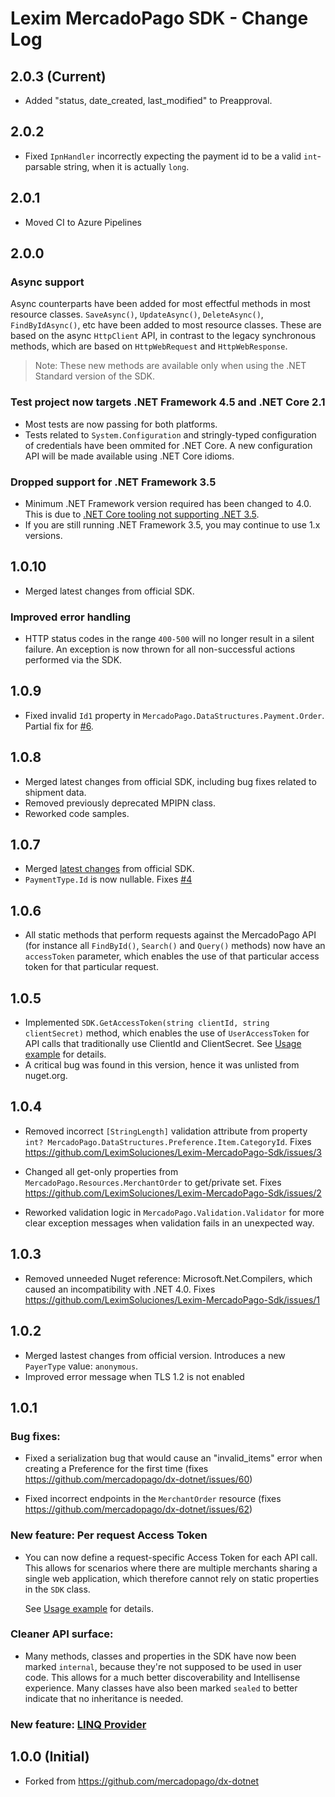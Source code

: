 # Lexim MercadoPago SDK - Change Log

## 2.0.3 (Current)
  - Added "status, date_created, last_modified" to Preapproval.

## 2.0.2
  - Fixed `IpnHandler` incorrectly expecting the payment id to be a valid `int`-parsable string, when it is actually `long`.

## 2.0.1 
  - Moved CI to Azure Pipelines

## 2.0.0

### Async support

  Async counterparts have been added for most effectful methods in most resource classes. `SaveAsync()`, `UpdateAsync()`, `DeleteAsync()`, `FindByIdAsync()`, etc have been added to most resource classes. These are based on the async `HttpClient` API, in contrast to the legacy synchronous methods, which are based on `HttpWebRequest` and `HttpWebResponse`.
  
  > Note: These new methods are available only when using the .NET Standard version of the SDK.

### Test project now targets .NET Framework 4.5 and .NET Core 2.1
  - Most tests are now passing for both platforms.
  - Tests related to `System.Configuration` and stringly-typed configuration of credentials have been ommited for .NET Core. A new configuration API will be made available using .NET Core idioms.

### Dropped support for .NET Framework 3.5
  - Minimum .NET Framework version required has been changed to 4.0. This is due to [.NET Core tooling not supporting .NET 3.5](https://github.com/Microsoft/msbuild/issues/1333).
  - If you are still running .NET Framework 3.5, you may continue to use 1.x versions.

## 1.0.10
  - Merged latest changes from official SDK.

### Improved error handling
  - HTTP status codes in the range `400-500` will no longer result in a silent failure. An exception is now thrown for all non-successful actions performed via the SDK.

## 1.0.9
  - Fixed invalid `Id1` property in `MercadoPago.DataStructures.Payment.Order`. Partial fix for [#6](https://github.com/LeximSoluciones/Lexim-MercadoPago-Sdk/issues/6).

## 1.0.8
  - Merged latest changes from official SDK, including bug fixes related to shipment data.
  - Removed previously deprecated MPIPN class.
  - Reworked code samples.

## 1.0.7
  - Merged [latest changes](https://github.com/mercadopago/dx-dotnet/tree/7c4bc0eb493b00cd69b7dcdf0a1efb7c360b80fa) from official SDK.
  - `PaymentType.Id` is now nullable. Fixes [#4](https://github.com/LeximSoluciones/Lexim-MercadoPago-Sdk/issues/4) 

## 1.0.6

  - All static methods that perform requests against the MercadoPago API (for instance all `FindById()`, `Search()` and `Query()` methods) now have an `accessToken` parameter, which enables the use of that particular access token for that particular request.

## 1.0.5

  - Implemented `SDK.GetAccessToken(string clientId, string clientSecret)` method, which enables the use of `UserAccessToken` for API calls that traditionally use ClientId and ClientSecret.
  See [Usage example](https://github.com/LeximSoluciones/Lexim-MercadoPago-Sdk/blob/master/MercadoPagoExample/Payments/UserAccessTokenExample.cs) for details.
  - A critical bug was found in this version, hence it was unlisted from nuget.org.

## 1.0.4

  - Removed incorrect `[StringLength]` validation attribute from property `int? MercadoPago.DataStructures.Preference.Item.CategoryId`. Fixes https://github.com/LeximSoluciones/Lexim-MercadoPago-Sdk/issues/3

  - Changed all get-only properties from `MercadoPago.Resources.MerchantOrder` to get/private set. Fixes https://github.com/LeximSoluciones/Lexim-MercadoPago-Sdk/issues/2

  - Reworked validation logic in `MercadoPago.Validation.Validator` for more clear exception messages when validation fails in an unexpected way.

## 1.0.3

  - Removed unneeded Nuget reference: Microsoft.Net.Compilers, which caused an incompatibility with .NET 4.0. Fixes https://github.com/LeximSoluciones/Lexim-MercadoPago-Sdk/issues/1

## 1.0.2 

  - Merged lastest changes from official version. Introduces a new `PayerType` value: `anonymous`.
  - Improved error message when TLS 1.2 is not enabled

## 1.0.1

### Bug fixes:

  - Fixed a serialization bug that would cause an "invalid_items" error when creating a Preference for the first time (fixes https://github.com/mercadopago/dx-dotnet/issues/60)

  - Fixed incorrect endpoints in the `MerchantOrder` resource (fixes https://github.com/mercadopago/dx-dotnet/issues/62)

### New feature: Per request Access Token

  - You can now define a request-specific Access Token for each API call. This allows for scenarios where there are multiple merchants sharing a single web application, which therefore cannot rely on static properties in the `SDK` class.

      See [Usage example](https://github.com/LeximSoluciones/Lexim-MercadoPago-Sdk/blob/master/MercadoPagoExample/Payments/UserAccessTokenExample.cs) for details.

### Cleaner API surface:

  - Many methods, classes and properties in the SDK have now been marked `internal`, because they're not supposed to be used in user code. This allows for a much better discoverability and Intellisense experience. Many classes have also been marked `sealed` to better indicate that no inheritance is needed.

### New feature: [LINQ Provider](https://github.com/LeximSoluciones/Lexim-MercadoPago-Sdk/blob/master/Docs/Linq.md)

## 1.0.0 (Initial)

  - Forked from https://github.com/mercadopago/dx-dotnet
